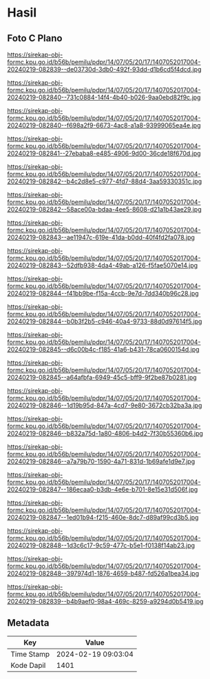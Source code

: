 # Hasil

## Foto C Plano

https://sirekap-obj-formc.kpu.go.id/b56b/pemilu/pdpr/14/07/05/20/17/1407052017004-20240219-082839--de03730d-3db0-492f-93dd-d1b6cd5f4dcd.jpg

https://sirekap-obj-formc.kpu.go.id/b56b/pemilu/pdpr/14/07/05/20/17/1407052017004-20240219-082840--731c0884-14f4-4b40-b026-9aa0ebd82f9c.jpg

https://sirekap-obj-formc.kpu.go.id/b56b/pemilu/pdpr/14/07/05/20/17/1407052017004-20240219-082840--f698a2f9-6673-4ac8-a1a8-93999065ea4e.jpg

https://sirekap-obj-formc.kpu.go.id/b56b/pemilu/pdpr/14/07/05/20/17/1407052017004-20240219-082841--27ebaba8-e485-4906-9d00-36cde18f670d.jpg

https://sirekap-obj-formc.kpu.go.id/b56b/pemilu/pdpr/14/07/05/20/17/1407052017004-20240219-082842--b4c2d8e5-c977-4fd7-88d4-3aa59330351c.jpg

https://sirekap-obj-formc.kpu.go.id/b56b/pemilu/pdpr/14/07/05/20/17/1407052017004-20240219-082842--58ace00a-bdaa-4ee5-8608-d21a1b43ae29.jpg

https://sirekap-obj-formc.kpu.go.id/b56b/pemilu/pdpr/14/07/05/20/17/1407052017004-20240219-082843--ae11947c-619e-41da-b0dd-40f4fd2fa078.jpg

https://sirekap-obj-formc.kpu.go.id/b56b/pemilu/pdpr/14/07/05/20/17/1407052017004-20240219-082843--52dfb938-4da4-49ab-a126-f5fae5070e14.jpg

https://sirekap-obj-formc.kpu.go.id/b56b/pemilu/pdpr/14/07/05/20/17/1407052017004-20240219-082844--f41bb9be-f15a-4ccb-9e7d-7dd340b96c28.jpg

https://sirekap-obj-formc.kpu.go.id/b56b/pemilu/pdpr/14/07/05/20/17/1407052017004-20240219-082844--b0b3f2b5-c946-40a4-9733-88d0d97614f5.jpg

https://sirekap-obj-formc.kpu.go.id/b56b/pemilu/pdpr/14/07/05/20/17/1407052017004-20240219-082845--d6c00b4c-f185-41a6-b431-78ca0600154d.jpg

https://sirekap-obj-formc.kpu.go.id/b56b/pemilu/pdpr/14/07/05/20/17/1407052017004-20240219-082845--a64afbfa-6949-45c5-bff9-9f2be87b0281.jpg

https://sirekap-obj-formc.kpu.go.id/b56b/pemilu/pdpr/14/07/05/20/17/1407052017004-20240219-082846--1d19b95d-847a-4cd7-9e80-3672cb32ba3a.jpg

https://sirekap-obj-formc.kpu.go.id/b56b/pemilu/pdpr/14/07/05/20/17/1407052017004-20240219-082846--b832a75d-1a80-4806-b4d2-7f30b55360b6.jpg

https://sirekap-obj-formc.kpu.go.id/b56b/pemilu/pdpr/14/07/05/20/17/1407052017004-20240219-082846--a7a79b70-1590-4a71-831d-1b69afe1d9e7.jpg

https://sirekap-obj-formc.kpu.go.id/b56b/pemilu/pdpr/14/07/05/20/17/1407052017004-20240219-082847--186ecaa0-b3db-4e6e-b701-8e15e31d506f.jpg

https://sirekap-obj-formc.kpu.go.id/b56b/pemilu/pdpr/14/07/05/20/17/1407052017004-20240219-082847--1ed01b94-f215-460e-8dc7-d89af99cd3b5.jpg

https://sirekap-obj-formc.kpu.go.id/b56b/pemilu/pdpr/14/07/05/20/17/1407052017004-20240219-082848--1d3c6c17-9c59-477c-b5e1-f0138f14ab23.jpg

https://sirekap-obj-formc.kpu.go.id/b56b/pemilu/pdpr/14/07/05/20/17/1407052017004-20240219-082848--397974d1-1876-4659-b487-fd526a1bea34.jpg

https://sirekap-obj-formc.kpu.go.id/b56b/pemilu/pdpr/14/07/05/20/17/1407052017004-20240219-082839--b4b9aef0-98a4-469c-8259-a9294d0b5419.jpg


## Metadata

| Key        | Value               |
| ---------- | ------------------- |
| Time Stamp | 2024-02-19 09:03:04 |
| Kode Dapil | 1401                |



